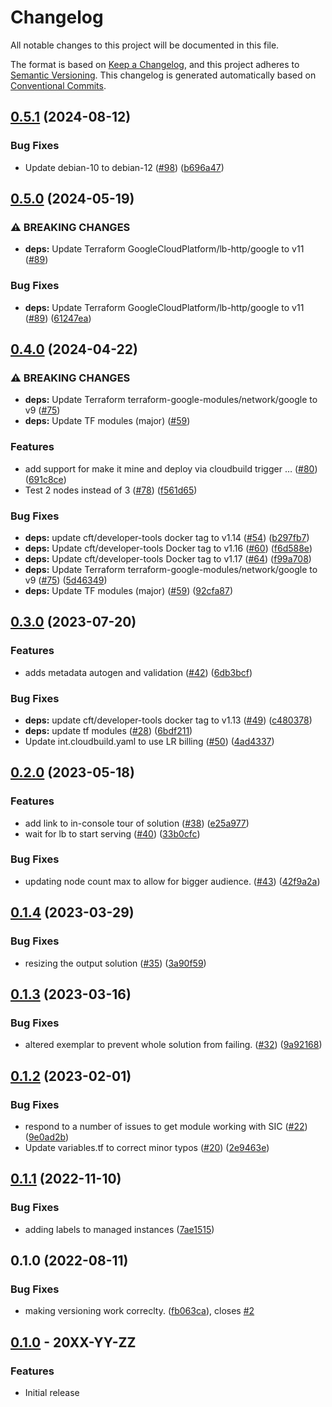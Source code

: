 # Changelog

All notable changes to this project will be documented in this file.

The format is based on
[Keep a Changelog](https://keepachangelog.com/en/1.0.0/),
and this project adheres to
[Semantic Versioning](https://semver.org/spec/v2.0.0.html).
This changelog is generated automatically based on [Conventional Commits](https://www.conventionalcommits.org/en/v1.0.0/).

## [0.5.1](https://github.com/GoogleCloudPlatform/terraform-google-load-balanced-vms/compare/v0.5.0...v0.5.1) (2024-08-12)


### Bug Fixes

* Update debian-10 to debian-12 ([#98](https://github.com/GoogleCloudPlatform/terraform-google-load-balanced-vms/issues/98)) ([b696a47](https://github.com/GoogleCloudPlatform/terraform-google-load-balanced-vms/commit/b696a47d771c3a113b532ec35bf0476175274788))

## [0.5.0](https://github.com/GoogleCloudPlatform/terraform-google-load-balanced-vms/compare/v0.4.0...v0.5.0) (2024-05-19)


### ⚠ BREAKING CHANGES

* **deps:** Update Terraform GoogleCloudPlatform/lb-http/google to v11 ([#89](https://github.com/GoogleCloudPlatform/terraform-google-load-balanced-vms/issues/89))

### Bug Fixes

* **deps:** Update Terraform GoogleCloudPlatform/lb-http/google to v11 ([#89](https://github.com/GoogleCloudPlatform/terraform-google-load-balanced-vms/issues/89)) ([61247ea](https://github.com/GoogleCloudPlatform/terraform-google-load-balanced-vms/commit/61247eada37910f1582e0d96bb0e7bc300cb8864))

## [0.4.0](https://github.com/GoogleCloudPlatform/terraform-google-load-balanced-vms/compare/v0.3.1...v0.4.0) (2024-04-22)


### ⚠ BREAKING CHANGES

* **deps:** Update Terraform terraform-google-modules/network/google to v9 ([#75](https://github.com/GoogleCloudPlatform/terraform-google-load-balanced-vms/issues/75))
* **deps:** Update TF modules (major) ([#59](https://github.com/GoogleCloudPlatform/terraform-google-load-balanced-vms/issues/59))

### Features

* add support for make it mine and deploy via cloudbuild trigger … ([#80](https://github.com/GoogleCloudPlatform/terraform-google-load-balanced-vms/issues/80)) ([691c8ce](https://github.com/GoogleCloudPlatform/terraform-google-load-balanced-vms/commit/691c8ced11ef495f3d8680fec8f507ed0540fd40))
* Test 2 nodes instead of 3 ([#78](https://github.com/GoogleCloudPlatform/terraform-google-load-balanced-vms/issues/78)) ([f561d65](https://github.com/GoogleCloudPlatform/terraform-google-load-balanced-vms/commit/f561d6511e86ca80b7b8b1a28501b26d48ee00ca))


### Bug Fixes

* **deps:** update cft/developer-tools docker tag to v1.14 ([#54](https://github.com/GoogleCloudPlatform/terraform-google-load-balanced-vms/issues/54)) ([b297fb7](https://github.com/GoogleCloudPlatform/terraform-google-load-balanced-vms/commit/b297fb7ed33e90374e1e7115d35e8a3e11efdafb))
* **deps:** Update cft/developer-tools Docker tag to v1.16 ([#60](https://github.com/GoogleCloudPlatform/terraform-google-load-balanced-vms/issues/60)) ([f6d588e](https://github.com/GoogleCloudPlatform/terraform-google-load-balanced-vms/commit/f6d588e3d08ed528b107234bacd244ce103cb79c))
* **deps:** Update cft/developer-tools Docker tag to v1.17 ([#64](https://github.com/GoogleCloudPlatform/terraform-google-load-balanced-vms/issues/64)) ([f99a708](https://github.com/GoogleCloudPlatform/terraform-google-load-balanced-vms/commit/f99a70855d8e497c9a0d905690a6dd55953e533d))
* **deps:** Update Terraform terraform-google-modules/network/google to v9 ([#75](https://github.com/GoogleCloudPlatform/terraform-google-load-balanced-vms/issues/75)) ([5d46349](https://github.com/GoogleCloudPlatform/terraform-google-load-balanced-vms/commit/5d4634931cc1cec0054136335859bfd8142cb648))
* **deps:** Update TF modules (major) ([#59](https://github.com/GoogleCloudPlatform/terraform-google-load-balanced-vms/issues/59)) ([92cfa87](https://github.com/GoogleCloudPlatform/terraform-google-load-balanced-vms/commit/92cfa87a067a44c5a00ecd9a4a31457dc994cc67))

## [0.3.0](https://github.com/GoogleCloudPlatform/terraform-google-load-balanced-vms/compare/v0.2.0...v0.3.0) (2023-07-20)


### Features

* adds metadata autogen and validation ([#42](https://github.com/GoogleCloudPlatform/terraform-google-load-balanced-vms/issues/42)) ([6db3bcf](https://github.com/GoogleCloudPlatform/terraform-google-load-balanced-vms/commit/6db3bcfcfa84b8b2231d1db4c34923f1d5e8798c))


### Bug Fixes

* **deps:** update cft/developer-tools docker tag to v1.13 ([#49](https://github.com/GoogleCloudPlatform/terraform-google-load-balanced-vms/issues/49)) ([c480378](https://github.com/GoogleCloudPlatform/terraform-google-load-balanced-vms/commit/c4803783bb225bd620677f2e384c4ee1fe92c893))
* **deps:** update tf modules ([#28](https://github.com/GoogleCloudPlatform/terraform-google-load-balanced-vms/issues/28)) ([6bdf211](https://github.com/GoogleCloudPlatform/terraform-google-load-balanced-vms/commit/6bdf211da6febb394ecf21c164fc6636dbc3bba7))
* Update int.cloudbuild.yaml to use LR billing ([#50](https://github.com/GoogleCloudPlatform/terraform-google-load-balanced-vms/issues/50)) ([4ad4337](https://github.com/GoogleCloudPlatform/terraform-google-load-balanced-vms/commit/4ad4337cb8ad903fbe64b6b46d0aee528c1ec00a))

## [0.2.0](https://github.com/GoogleCloudPlatform/terraform-google-load-balanced-vms/compare/v0.1.4...v0.2.0) (2023-05-18)


### Features

* add link to in-console tour of solution ([#38](https://github.com/GoogleCloudPlatform/terraform-google-load-balanced-vms/issues/38)) ([e25a977](https://github.com/GoogleCloudPlatform/terraform-google-load-balanced-vms/commit/e25a977d24fbf9fb343e1fd62d746a5d57a196ef))
* wait for lb to start serving ([#40](https://github.com/GoogleCloudPlatform/terraform-google-load-balanced-vms/issues/40)) ([33b0cfc](https://github.com/GoogleCloudPlatform/terraform-google-load-balanced-vms/commit/33b0cfcb1a5f7847d3b1283395888f9d636be131))


### Bug Fixes

* updating node count max to allow for bigger audience. ([#43](https://github.com/GoogleCloudPlatform/terraform-google-load-balanced-vms/issues/43)) ([42f9a2a](https://github.com/GoogleCloudPlatform/terraform-google-load-balanced-vms/commit/42f9a2a0c0c2a4e122a360e67b4fb6a8b32272c5))

## [0.1.4](https://github.com/GoogleCloudPlatform/terraform-google-load-balanced-vms/compare/v0.1.3...v0.1.4) (2023-03-29)


### Bug Fixes

* resizing the output solution ([#35](https://github.com/GoogleCloudPlatform/terraform-google-load-balanced-vms/issues/35)) ([3a90f59](https://github.com/GoogleCloudPlatform/terraform-google-load-balanced-vms/commit/3a90f59bc6d268079136f6e4177b89185df9bfcb))

## [0.1.3](https://github.com/GoogleCloudPlatform/terraform-google-load-balanced-vms/compare/v0.1.2...v0.1.3) (2023-03-16)


### Bug Fixes

* altered exemplar to prevent whole solution from failing.  ([#32](https://github.com/GoogleCloudPlatform/terraform-google-load-balanced-vms/issues/32)) ([9a92168](https://github.com/GoogleCloudPlatform/terraform-google-load-balanced-vms/commit/9a92168cac7bc7c6be5f34f048dae381d80391c5))

## [0.1.2](https://github.com/GoogleCloudPlatform/terraform-google-load-balanced-vms/compare/v0.1.1...v0.1.2) (2023-02-01)


### Bug Fixes

* respond to a number of issues to get module working with SIC ([#22](https://github.com/GoogleCloudPlatform/terraform-google-load-balanced-vms/issues/22)) ([9e0ad2b](https://github.com/GoogleCloudPlatform/terraform-google-load-balanced-vms/commit/9e0ad2b64a5cf5f67e3dfae48c9360e357551a48))
* Update variables.tf to correct minor typos ([#20](https://github.com/GoogleCloudPlatform/terraform-google-load-balanced-vms/issues/20)) ([2e9463e](https://github.com/GoogleCloudPlatform/terraform-google-load-balanced-vms/commit/2e9463eb950fee50381070c1b8bef931f21e22ac))

## [0.1.1](https://github.com/GoogleCloudPlatform/terraform-google-load-balanced-vms/compare/v0.1.0...v0.1.1) (2022-11-10)


### Bug Fixes

* adding labels to managed instances ([7ae1515](https://github.com/GoogleCloudPlatform/terraform-google-load-balanced-vms/commit/7ae15155eb23d49ba150814656d816dccc10e416))

## 0.1.0 (2022-08-11)


### Bug Fixes

* making versioning work correclty. ([fb063ca](https://github.com/GoogleCloudPlatform/terraform-google-load-balanced-vms/commit/fb063ca97c56bbb651addb2a7ba56f200399b19c)), closes [#2](https://github.com/GoogleCloudPlatform/terraform-google-load-balanced-vms/issues/2)

## [0.1.0](https://github.com/terraform-google-modules/terraform-google-load-balanced-vms/releases/tag/v0.1.0) - 20XX-YY-ZZ

### Features

- Initial release

[0.1.0]: https://github.com/terraform-google-modules/terraform-google-load-balanced-vms/releases/tag/v0.1.0
